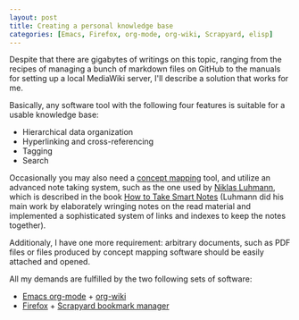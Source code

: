 ```yaml
---
layout: post
title: Creating a personal knowledge base
categories: [Emacs, Firefox, org-mode, org-wiki, Scrapyard, elisp]
---
```


Despite that there are gigabytes of writings on this topic, ranging
from the recipes of managing a bunch of markdown files on GitHub to
the manuals for setting up a local MediaWiki server, I'll describe 
a solution that works for me.

Basically, any software tool with the following four features is suitable 
for a usable knowledge base:

* Hierarchical data organization
* Hyperlinking and cross-referencing
* Tagging
* Search

Occasionally you may also need a [concept mapping](https://en.wikipedia.org/wiki/Concept_map) tool, and utilize an
advanced note taking system, such as the one used by [Niklas Luhmann](https://en.wikipedia.org/wiki/Niklas_Luhmann),
which is described in the book [How to Take Smart Notes](https://www.goodreads.com/en/book/show/34507927) (Luhmann did his
main work by elaborately wringing notes on the read material and implemented
a sophisticated system of links and indexes to keep the notes together). 

Additionaly, I have
one more requirement: arbitrary documents, such as PDF files or files 
produced by concept mapping software should be easily attached and opened.

All my demands are fulfilled by the two following sets of software:

* [Emacs org-mode](https://orgmode.org/) + [org-wiki](https://github.com/caiorss/org-wiki)
* [Firefox](firefox.com) + [Scrapyard bookmark manager](https://addons.mozilla.org/en-US/firefox/addon/scrapyard/)


